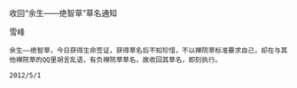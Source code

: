 收回“余生——绝智草”草名通知

雪峰


    余生——绝智草，今日获得生命签证，获得草名后不知珍惜，不以禅院草标准要求自己，却在与其他禅院草的QQ里胡言乱语，有负禅院草草名，故收回其草名，即刻执行。

    2012/5/1



